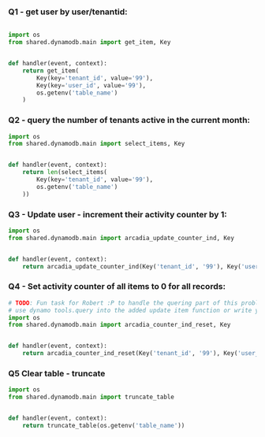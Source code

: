 ### Q1 - get user by user/tenantid:

```python

import os
from shared.dynamodb.main import get_item, Key


def handler(event, context):
    return get_item(
        Key(key='tenant_id', value='99'),
        Key(key='user_id', value='99'),
        os.getenv('table_name')
    )
```

### Q2 - query the number of tenants active in the current month:

```python
import os
from shared.dynamodb.main import select_items, Key


def handler(event, context):
    return len(select_items(
        Key(key='tenant_id', value='99'),
        os.getenv('table_name')
    ))
```

### Q3 - Update user - increment their activity counter by 1:

```python
import os
from shared.dynamodb.main import arcadia_update_counter_ind, Key


def handler(event, context):
    return arcadia_update_counter_ind(Key('tenant_id', '99'), Key('user_id', '99'), os.getenv('table_name'))
```

### Q4 - Set activity counter of all items to 0 for all records:
```python
# TODO: Fun task for Robert :P to handle the quering part of this problem and than run for loop on the items returned to reset the with the code below
# use dynamo tools.query into the added update item function or write your own it is just a stylistic wrapper, writing your own function might be a better practice imho.
import os
from shared.dynamodb.main import arcadia_counter_ind_reset, Key


def handler(event, context):
    return arcadia_counter_ind_reset(Key('tenant_id', '99'), Key('user_id', '99'), os.getenv('table_name'))

```


### Q5 Clear table - truncate

```python
import os
from shared.dynamodb.main import truncate_table


def handler(event, context):
    return truncate_table(os.getenv('table_name'))
```